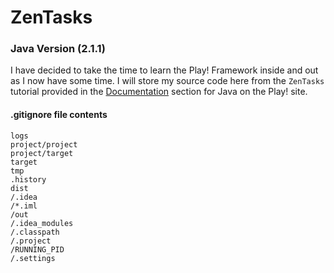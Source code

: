 # ZenTasks

### Java Version (2.1.1)


I have decided to take the time to learn the Play! Framework inside and out as I now have some time. I will store my source code here from the `ZenTasks` tutorial provided in the [Documentation](http://www.playframework.com/documentation/2.1.1/JavaGuide1) section for Java on the Play! site.

#### .gitignore file contents

```
logs
project/project
project/target
target
tmp
.history
dist
/.idea
/*.iml
/out
/.idea_modules
/.classpath
/.project
/RUNNING_PID
/.settings
```

